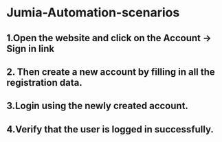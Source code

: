 # Jumia-Automation-scenarios
## 1.Open the website and click on the Account -> Sign in link
## 2. Then create a new account by filling in all the registration data.
## 3.Login using the newly created account.
## 4.Verify that the user is logged in successfully.


